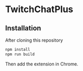 # TwitchChatPlus

## Installation

After cloning this repository

```bash
npm install
npm run build
```

Then add the extension in Chrome.